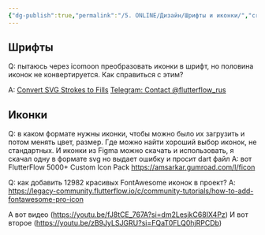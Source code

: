 ```yaml
---
{"dg-publish":true,"permalink":"/5. ONLINE/Дизайн/Шрифты и иконки/","created":"2025-01-06T17:21:38.117-03:00","updated":"2025-01-06T17:25:55.280-03:00"}
---
```


## Шрифты
Q: пытаюсь через icomoon преобразовать иконки в шрифт, но половина иконок не конвертируется. Как справиться с этим?

A: [Convert SVG Strokes to Fills](https://iconly.io/tools/svg-convert-stroke-to-fill)
[Telegram: Contact @flutterflow\_rus](https://t.me/flutterflow_rus/12427/45310)


## Иконки
Q: в каком формате нужны иконки, чтобы можно было их загрузить и потом менять цвет, размер. Где можно найти хороший выбор иконок, не стандартных. И иконки из Figma можно скачать и использовать, я скачал одну в формате svg но выдает ошибку и просит dart файл
A: вот FlutterFlow 5000+ Custom Icon Pack
https://amsarkar.gumroad.com/l/ficon


Q: как добавить 12982 красивых FontAwesome иконок в проект?
A: https://legacy-community.flutterflow.io/c/community-tutorials/how-to-add-fontawesome-pro-icon

А вот видео (https://youtu.be/fJ8tCE_767A?si=dm2LesjkC68IX4Pz)
И вот второе (https://youtu.be/zB9JyLSJGRU?si=FQaT0FLQ0hjRPCDb) 
